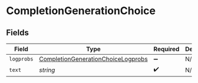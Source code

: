 # CompletionGenerationChoice


## Fields

| Field                                                                                           | Type                                                                                            | Required                                                                                        | Description                                                                                     |
| ----------------------------------------------------------------------------------------------- | ----------------------------------------------------------------------------------------------- | ----------------------------------------------------------------------------------------------- | ----------------------------------------------------------------------------------------------- |
| `logprobs`                                                                                      | [CompletionGenerationChoiceLogprobs](../../models/shared/completiongenerationchoicelogprobs.md) | :heavy_minus_sign:                                                                              | N/A                                                                                             |
| `text`                                                                                          | *string*                                                                                        | :heavy_check_mark:                                                                              | N/A                                                                                             |